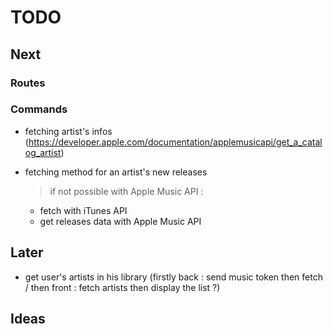 # TODO

## Next

### Routes

### Commands

-   fetching artist's infos (https://developer.apple.com/documentation/applemusicapi/get_a_catalog_artist)
-   fetching method for an artist's new releases

    > if not possible with Apple Music API :

    -   fetch with iTunes API
    -   get releases data with Apple Music API

## Later

-   get user's artists in his library (firstly back : send music token then fetch / then front : fetch artists then display the list ?)

## Ideas
